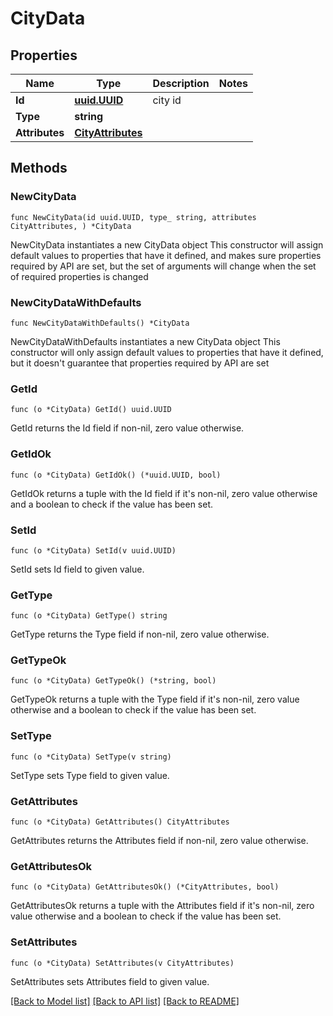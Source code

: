# CityData

## Properties

Name | Type | Description | Notes
------------ | ------------- | ------------- | -------------
**Id** | [**uuid.UUID**](uuid.UUID.md) | city id | 
**Type** | **string** |  | 
**Attributes** | [**CityAttributes**](CityAttributes.md) |  | 

## Methods

### NewCityData

`func NewCityData(id uuid.UUID, type_ string, attributes CityAttributes, ) *CityData`

NewCityData instantiates a new CityData object
This constructor will assign default values to properties that have it defined,
and makes sure properties required by API are set, but the set of arguments
will change when the set of required properties is changed

### NewCityDataWithDefaults

`func NewCityDataWithDefaults() *CityData`

NewCityDataWithDefaults instantiates a new CityData object
This constructor will only assign default values to properties that have it defined,
but it doesn't guarantee that properties required by API are set

### GetId

`func (o *CityData) GetId() uuid.UUID`

GetId returns the Id field if non-nil, zero value otherwise.

### GetIdOk

`func (o *CityData) GetIdOk() (*uuid.UUID, bool)`

GetIdOk returns a tuple with the Id field if it's non-nil, zero value otherwise
and a boolean to check if the value has been set.

### SetId

`func (o *CityData) SetId(v uuid.UUID)`

SetId sets Id field to given value.


### GetType

`func (o *CityData) GetType() string`

GetType returns the Type field if non-nil, zero value otherwise.

### GetTypeOk

`func (o *CityData) GetTypeOk() (*string, bool)`

GetTypeOk returns a tuple with the Type field if it's non-nil, zero value otherwise
and a boolean to check if the value has been set.

### SetType

`func (o *CityData) SetType(v string)`

SetType sets Type field to given value.


### GetAttributes

`func (o *CityData) GetAttributes() CityAttributes`

GetAttributes returns the Attributes field if non-nil, zero value otherwise.

### GetAttributesOk

`func (o *CityData) GetAttributesOk() (*CityAttributes, bool)`

GetAttributesOk returns a tuple with the Attributes field if it's non-nil, zero value otherwise
and a boolean to check if the value has been set.

### SetAttributes

`func (o *CityData) SetAttributes(v CityAttributes)`

SetAttributes sets Attributes field to given value.



[[Back to Model list]](../README.md#documentation-for-models) [[Back to API list]](../README.md#documentation-for-api-endpoints) [[Back to README]](../README.md)


